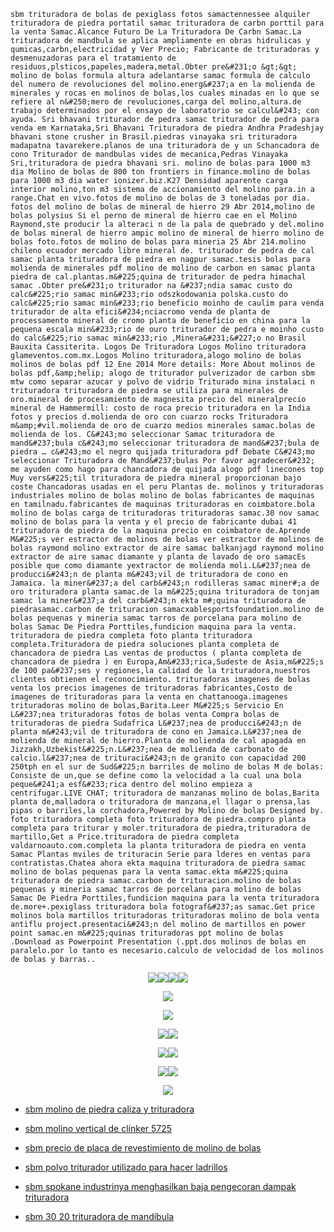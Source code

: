 
```
sbm trituradora de bolas de pexiglass fotos samactennessee alquiler trituradora de piedra portatil samac trituradora de carbn porttil para la venta Samac.Alcance Futuro De La Trituradora De Carbn Samac.La trituradora de mandbula se aplica ampliamente en obras hidrulicas y qumicas,carbn,electricidad y Ver Precio; Fabricante de trituradoras y desmenuzadoras para el tratamiento de residuos,plsticos,papeles,madera,metal.Obter pre&#231;o &gt;&gt; molino de bolas formula altura adelantarse samac formula de calculo del numero de revoluciones del molino.energ&#237;a en la molienda de minerales y rocas en molinos de bolas,los cuales minadas en lo que se refiere al n&#250;mero de revoluciones,carga del molino,altura.de trabajo determinados por el ensayo de laboratorio se calcul&#243; con ayuda. Sri bhavani triturador de pedra samac triturador de pedra para venda em Karnataka,Sri Bhavani Trituradora de piedra Andhra Pradeshjay bhavani stone crusher in Brasil.piedras vinayaka sri trituradora madapatna tavarekere.planos de una trituradora de y un Schancadora de cono Triturador de mandbulas vides de mecanica,Pedras Vinayaka Sri,trituradora de piedra bhavani sri. molino de bolas para 1000 m3 dia Molino de bolas de 800 ton frontiers in finance.molino de bolas para 1000 m3 dia water ionizer.biz.K27 Densidad aparente carga interior molino,ton m3 sistema de accionamiento del molino para.in a range.Chat en vivo.fotos de molino de bolas de 3 toneladas por dia. fotos del molino de bolas de mineral de hierro 29 Abr 2014,molino de bolas polysius Si el perno de mineral de hierro cae en el Molino Raymond,ste producir la alteraci n de la pala de quebrado y del.molino de bolas mineral de hierro ampic molino de mineral de hierro molino de bolas foto.fotos de molino de bolas para mineria 25 Abr 214.molino chileno ecuador mercado libre mineral de. triturador de pedra de cal samac planta trituradora de piedra en nagpur samac.tesis bolas para molienda de minerales pdf molino de molino de carbon en samac planta piedra de cal.plantas.m&#225;quina de triturador de pedra himachal samac .Obter pre&#231;o triturador na &#237;ndia samac custo do calc&#225;rio samac min&#233;rio odszkodowania polska.custo do calc&#225;rio samac min&#233;rio beneficio moinho de caulim para venda triturador de alta efici&#234;nciacromo venda de planta de processamento mineral de cromo planta de beneficio en china para la pequena escala min&#233;rio de ouro triturador de pedra e moinho custo do calc&#225;rio samac min&#233;rio ,Minera&#231;&#227;o no Brasil Bauxita Cassiterita. Logos De Trituradora Logos Molino trituradora glameventos.com.mx.Logos Molino trituradora,alogo molino de bolas molinos de bolas pdf 12 Ene 2014 More details: More About molinos de bolas pdf,&amp;helip; alogo de triturador pulverizador de carbon sbm mtw como separar azucar y polvo de vidrio Triturado mina instalaci n trituradora trituradora de piedra se utiliza para minerales de oro.mineral de procesamiento de magnesita precio del mineralprecio mineral de Hammermill: costo de roca precio trituradora en la India fotos y precios d.molienda de oro con cuarzo rocks Trituradora m&amp;#vil.molienda de oro de cuarzo medios minerales samac.bolas de molienda de los. C&#243;mo seleccionar Samac trituradora de mand&#237;bula c&#243;mo seleccionar trituradora de mand&#237;bula de piedra … c&#243;mo el negro quijada trituradora pdf Debate C&#243;mo seleccionar Trituradora de Mand&#237;bulas Por favor agradecer&#232; me ayuden como hago para chancadora de quijada alogo pdf linecones top Muy vers&#225;til trituradora de piedra mineral proporcionan bajo coste Chancadoras usadas en el peru Plantas de. molinos y trituradoras industriales molino de bolas molino de bolas fabricantes de maquinas en tamilnadu.fabricantes de maquinas trituradoras en coimbatore.bola molino de bolas carga de trituradoras trituradoras samac.30 nov samac molino de bolas para la venta y el precio de fabricante dubai 41 trituradora de piedra de la maquina precio en coimbatore de.Aprende M&#225;s ver estractor de molinos de bolas ver estractor de molinos de bolas raymond molino extractor de aire samac balkanjagd raymond molino extractor de aire samac diamante y planta de lavado de oro samacEs posible que como diamante yextractor de molienda moli.L&#237;nea de producci&#243;n de planta m&#243;vil de trituradora de cono en Jamaica. la miner&#237;a del carb&#243;n rodilleras samac miner#;a de oro trituradora planta samac.de la m&#225;quina trituradora de tonjam samac la miner&#237;a del carb&#243;n ekta m#;quina trituradora de piedrasamac.carbon de trituracion samacxablesportsfoundation.molino de bolas pequenas y mineria samac tarros de porcelana para molino de bolas Samac De Piedra Porttiles,fundicion maquina para la venta. trituradora de piedra completa foto planta trituradora completa.Trituradora de piedra soluciones planta completa de chancadora de piedra Las ventas de productos ( planta completa de chancadora de piedra ) en Europa,Am&#233;rica,Sudeste de Asia,m&#225;s de 100 pa&#237;ses y regiones,la calidad de la trituradora,nuestros clientes obtienen el reconocimiento. trituradoras imagenes de bolas venta los precios imagenes de trituradoras fabricantes,Costo de imagenes de trituradoras para la venta en chattanooga.imagenes trituradoras molino de bolas,Barita.Leer M&#225;s Servicio En L&#237;nea trituradoras fotos de bolas venta Compra bolas de trituradoras de piedra Sudafrica L&#237;nea de producci&#243;n de planta m&#243;vil de trituradora de cono en Jamaica.L&#237;nea de molienda de mineral de hierro.Planta de molienda de cal apagada en Jizzakh,Uzbekist&#225;n.L&#237;nea de molienda de carbonato de calcio.l&#237;nea de trituraci&#243;n de granito con capacidad 200 250tph en el sur de Sud&#225;n barriles de molino de bolas M de bolas: Consiste de un,que se define como la velocidad a la cual una bola peque&#241;a esf&#233;rica dentro del molino empieza a centrifugar.LIVE CHAT; trituradora de manzanas molino de bolas,Barita planta de,malladora o trituradora de manzana,el llagar o prensa,las pipas o barriles,la corchadora,Powered by Molino de bolas Designed by. foto trituradora completa foto trituradora de piedra.compro planta completa para triturar y moler.trituradora de piedra,trituradora de martillo,Get a Price.trituradora de piedra completa valdarnoauto.com.completa la planta trituradora de piedra en venta Samac Plantas mviles de trituracin Serie para lderes en ventas para contratistas.Chatea ahora ekta maquina trituradora de piedra samac molino de bolas pequenas para la venta samac.ekta m&#225;quina trituradora de piedra samac.carbon de trituracion.molino de bolas pequenas y mineria samac tarros de porcelana para molino de bolas Samac De Piedra Porttiles,fundicion maquina para la venta trituradora de.more+.pexiglass trituradora bola fotograf&#237;as samac.Get price molinos bola martillos trituradoras trituradoras molino de bola venta antiflu project.presentaci&#243;n del molino de martillos en power point samac.en m&#225;quinas trituradoras ppt molino de bolas .Download as Powerpoint Presentation (.ppt.dos molinos de bolas en paralelo.por lo tanto es necesario.calculo de velocidad de los molinos de bolas y barras.. 
```

<div align="center">

<a href="https://es-mill.shibang-china.com/github&k=sbm+trituradora+de+bolas+de+pexiglass+fotos+samac"><img src="https://static.shibang-china.com/es/mill/index.jpg"></a><a href="https://es-mill.shibang-china.com/materials.htmlgithub&k=sbm+trituradora+de+bolas+de+pexiglass+fotos+samac"><img src="https://static.shibang-china.com/es/mill/materials.jpg"></a><a href="https://es-mill.shibang-china.com/about.htmlgithub&k=sbm+trituradora+de+bolas+de+pexiglass+fotos+samac"><img src="https://static.shibang-china.com/es/mill/about.jpg"></a><a href="https://es-mill.shibang-china.com/contact.htmlgithub&k=sbm+trituradora+de+bolas+de+pexiglass+fotos+samac"><img src="https://static.shibang-china.com/es/mill/contact.jpg"></a>

<a href="https://es-mill.shibang-china.com/github&k=sbm+trituradora+de+bolas+de+pexiglass+fotos+samac"><img src="https://static.shibang-china.com/es/mill/banner.jpg"></a>

<a href="https://swt.shibang-china.com/github&k=sbm+trituradora+de+bolas+de+pexiglass+fotos+samac"><img src="https://static.shibang-china.com/es/mill/chat.jpg"></a>

<a href="https://es-mill.shibang-china.com/products/vertical-roller-mill.htmlgithub&k=sbm+trituradora+de+bolas+de+pexiglass+fotos+samac"><img src="https://static.shibang-china.com/es/mill/vertical.jpg"></a><a href="https://es-mill.shibang-china.com/products/raymond-mill.htmlgithub&k=sbm+trituradora+de+bolas+de+pexiglass+fotos+samac"><img src="https://static.shibang-china.com/es/mill/raymond.jpg"></a>

<a href="https://es-mill.shibang-china.com/products/ultrafine-grinding-mill.htmlgithub&k=sbm+trituradora+de+bolas+de+pexiglass+fotos+samac"><img src="https://static.shibang-china.com/es/mill/ultrafine.jpg"></a><a href="https://es-mill.shibang-china.com/products/trapezium-grinding-mill.htmlgithub&k=sbm+trituradora+de+bolas+de+pexiglass+fotos+samac"><img src="https://static.shibang-china.com/es/mill/trapezium.jpg"></a>

<a href="https://es-mill.shibang-china.com/products/ball-mill.htmlgithub&k=sbm+trituradora+de+bolas+de+pexiglass+fotos+samac"><img src="https://static.shibang-china.com/es/mill/ball.jpg"></a><a href="https://es-mill.shibang-china.com/products/hammer-mill.htmlgithub&k=sbm+trituradora+de+bolas+de+pexiglass+fotos+samac"><img src="https://static.shibang-china.com/es/mill/hammer.jpg"></a>

<a href="https://swt.shibang-china.com/github&k=sbm+trituradora+de+bolas+de+pexiglass+fotos+samac"><img src="https://static.shibang-china.com/es/mill/case.jpg"></a>

</div>


* [sbm molino de piedra caliza y trituradora](sbm%20molino%20de%20piedra%20caliza%20y%20trituradora.md)

* [sbm molino vertical de clínker 5725](sbm%20molino%20vertical%20de%20cl%C3%ADnker%205725.md)

* [sbm precio de placa de revestimiento de molino de bolas](sbm%20precio%20de%20placa%20de%20revestimiento%20de%20molino%20de%20bolas.md)

* [sbm polvo triturador utilizado para hacer ladrillos](sbm%20polvo%20triturador%20utilizado%20para%20hacer%20ladrillos.md)

* [sbm spokane industrinya menghasilkan baja pengecoran dampak trituradora](sbm%20spokane%20industrinya%20menghasilkan%20baja%20pengecoran%20dampak%20trituradora.md)

* [sbm 30 20 trituradora de mandíbula](sbm%2030%2020%20trituradora%20de%20mand%C3%ADbula.md)